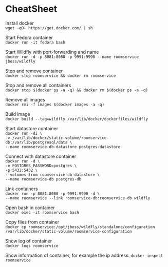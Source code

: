 # CheatSheet

Install docker  
`wget -qO- https://get.docker.com/ | sh`

Start Fedora container  
`docker run -it fedora bash`

Start Wildfly with port-forwarding and name  
`docker run -d -p 8081:8080 -p 9991:9990 --name roomservice jboss/wildfly`

Stop and remove container  
`docker stop roomservice && docker rm roomservice`

Stop and remove all containers  
`docker stop $(docker ps -a -q) && docker rm $(docker ps -a -q)`

Remove all images  
`docker rmi -f images $(docker images -a -q)`

Build image  
`docker build --tag=wildfly /var/lib/docker/dockerfiles/wildfly`

Start datastore container  
`docker run -di \`  
`-v /var/lib/docker/static-volume/roomservice-db:/var/lib/postgresql/data \`  
`--name roomservice-db-datastore postgres-datastore`

Connect with datastore container  
`docker run -d \`  
`-e POSTGRES_PASSWORD=postgres \`  
`-p 5432:5432 \`  
`--volumes-from roomservice-db-datastore \`  
`--name roomservice-db postgres-db`

Link containers  
`docker run -p 8081:8080 -p 9991:9990 -d \`  
`--name roomservice --link roomservice-db:roomservice-db wildfly`

Open bash in container  
`docker exec -it roomservice bash`

Copy files from container  
`docker cp roomservice:/opt/jboss/wildfly/standalone/configuration /var/lib/docker/static-volume/roomservice-configuration`

Show log of container  
`docker logs roomservice`

Show information of container, for example the ip address:
`docker inspect roomservice`

